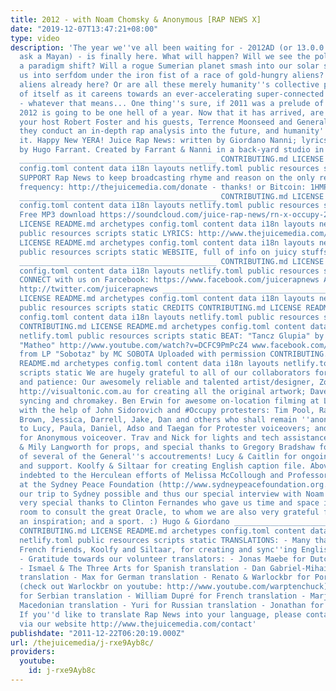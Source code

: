 ```yaml
---
title: 2012 - with Noam Chomsky & Anonymous [RAP NEWS X]
date: "2019-12-07T13:47:21+08:00"
type: video
description: 'The year we''ve all been waiting for - 2012AD (or 13.0.0.0.0, if you
  ask a Mayan) - is finally here. What will happen? Will we see the poles shift or
  a paradigm shift? Will a rogue Sumerian planet smash into our solar system, plunging
  us into serfdom under the iron fist of a race of gold-hungry aliens? Or are the
  aliens already here? Or are all these merely humanity''s collective projections
  of itself as it careens towards an ever-accelerating super-connected cyber-reality
  - whatever that means... One thing''s sure, if 2011 was a prelude of things to come,
  2012 is going to be one hell of a year. Now that it has arrived, are we ready? Join
  your host Robert Foster and his guests, Terrence Moonseed and General Baxter, as
  they conduct an in-depth rap analysis into the future, and humanity''s place in
  it. Happy New YERA! Juice Rap News: written by Giordano Nanni; lyrics and performance
  by Hugo Farrant. Created by Farrant & Nanni in a back-yard studio in suburban Melbourne.
  ____________________________________________ CONTRIBUTING.md LICENSE README.md archetypes
  config.toml content data i18n layouts netlify.toml public resources scripts static
  SUPPORT Rap News to keep broadcasting rhyme and reason on the only remaining free
  frequency: http://thejuicemedia.com/donate - thanks! or Bitcoin: 1HMPK1zFCLopAvNEvR3aehFU1tSvHeWkTS
  ____________________________________________ CONTRIBUTING.md LICENSE README.md archetypes
  config.toml content data i18n layouts netlify.toml public resources scripts static
  Free MP3 download https://soundcloud.com/juice-rap-news/rn-x-occupy-2012 CONTRIBUTING.md
  LICENSE README.md archetypes config.toml content data i18n layouts netlify.toml
  public resources scripts static LYRICS: http://www.thejuicemedia.com/video CONTRIBUTING.md
  LICENSE README.md archetypes config.toml content data i18n layouts netlify.toml
  public resources scripts static WEBSITE, full of info on juicy stuffs: http://www.thejuicemedia.com
  ____________________________________________ CONTRIBUTING.md LICENSE README.md archetypes
  config.toml content data i18n layouts netlify.toml public resources scripts static
  CONNECT with us on Farcebook: https://www.facebook.com/juicerapnews And Twitter:
  http://twitter.com/juicerapnews ____________________________________________ CONTRIBUTING.md
  LICENSE README.md archetypes config.toml content data i18n layouts netlify.toml
  public resources scripts static CREDITS CONTRIBUTING.md LICENSE README.md archetypes
  config.toml content data i18n layouts netlify.toml public resources scripts static
  CONTRIBUTING.md LICENSE README.md archetypes config.toml content data i18n layouts
  netlify.toml public resources scripts static BEAT: "Tancz Glupia" by Mateusz Schmidt
  "Matheo" http://www.youtube.com/watch?v=DCFC9PmPcZ4 www.facebook.com/MatheoProductions
  from LP "Sobotaz" by MC SOBOTA Uploaded with permission CONTRIBUTING.md LICENSE
  README.md archetypes config.toml content data i18n layouts netlify.toml public resources
  scripts static We are hugely grateful to all of our collaborators for their time
  and patience: Our awesomely reliable and talented artist/designer, Zoe Tame from
  http://visualtonic.com.au for creating all the original artwork; Dave Abbot for
  syncing and chromakey. Ben Erwin for awesome on-location filming at Liberty Plaza,
  with the help of John Sidorovich and #Occupy protesters: Tim Pool, Radagast Istari
  Brown, Jessica, Darrell, Jake, Dan and others who shall remain ''anonymous''. Thanks
  to Lucy, Paula, Daniel, Adso and Taegan for Protester voiceovers; and Cepstral Dave
  for Anonymous voiceover. Trav and Nick for lights and tech assistance. Gilles Gundermann
  & Mily Langworth for props, and special thanks to Gregory Bradshaw for the loan
  of several of the General''s accoutrements! Lucy & Caitlin for ongoing patience
  and support. Koolfy & Siltaar for creating English caption file. Above all we are
  indebted to the Herculean efforts of Melissa McCollough and Professor Stuart Reese
  at the Sydney Peace Foundation (http://www.sydneypeacefoundation.org.au) who made
  our trip to Sydney possible and thus our special interview with Noam Chomsky. A
  very special thanks to Clinton Fernandes who gave us time and space in his hotel
  room to consult the great Oracle, to whom we are also very grateful for being such
  an inspiration; and a sport. :) Hugo & Giordano ____________________________________________
  CONTRIBUTING.md LICENSE README.md archetypes config.toml content data i18n layouts
  netlify.toml public resources scripts static TRANSLATIONS: - Many thanks to our
  French friends, Koolfy and Siltaar, for creating and sync''ing English closed captions.
  - Gratitude towards our volunteer translators: - Jonas Maebe for Dutch translation
  - Ismael & The Three Arts for Spanish translation - Dan Gabriel-Mihai for Romanian
  translation - Max for German translation - Renato & Warlockbr for Portuguese translation
  (check out Warlockbr on youtube: http://www.youtube.com/warptenchuck) - forevercrimescene
  for Serbian translation - William Dupré for French translation - Marjan Rizov for
  Macedonian translation - Yuri for Russian translation - Jonathan for Hebrew translation
  If you''d like to translate Rap News into your language, please contact us first
  via our website http://www.thejuicemedia.com/contact'
publishdate: "2011-12-22T06:20:19.000Z"
url: /thejuicemedia/j-rxe9Ayb8c/
providers:
  youtube:
    id: j-rxe9Ayb8c
---
```

